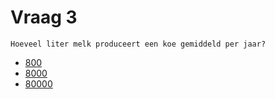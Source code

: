 # Vraag 3

```
Hoeveel liter melk produceert een koe gemiddeld per jaar?
```

* [800](1.html)
* [8000](4.html)
* [80000](1.html)
 